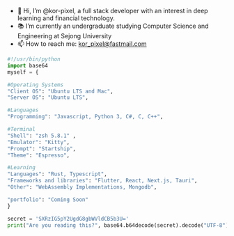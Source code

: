 - 👋 Hi, I’m @kor-pixel, a full stack developer with an interest in deep learning and financial technology.
- 📚 I’m currently an undergraduate studying Computer Science and Engineering at Sejong University
- 📫 How to reach me: kor_pixel@fastmail.com


```python
#!/usr/bin/python
import base64
myself = {

#Operating Systems
"Client OS": "Ubuntu LTS and Mac",
"Server OS": "Ubuntu LTS",

#Languages
"Programming": "Javascript, Python 3, C#, C, C++",

#Terminal
"Shell": "zsh 5.8.1" ,
"Emulator": "Kitty",
"Prompt": "Startship",
"Theme": "Espresso",

#Learning
"Languages": "Rust, Typescript",
"Frameworks and libraries": "Flutter, React, Next.js, Tauri",
"Other": "WebAssembly Implementations, Mongodb",

"portfolio": "Coming Soon"
}

secret = 'SXRzIG5pY2UgdG8gbWVldCB5b3U='
print("Are you reading this?", base64.b64decode(secret).decode("UTF-8"))
```
